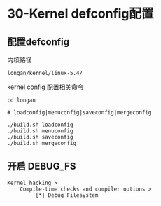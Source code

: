 # 30-Kernel defconfig配置



## 配置defconfig

内核路径

```
longan/kernel/linux-5.4/
```



kernel config 配置相关命令

```
cd longan

# loadconfig|menuconfig|saveconfig|mergeconfig

./build.sh loadconfig
./build.sh menuconfig
./build.sh saveconfig
./build.sh mergeconfig
```



## 开启 DEBUG_FS

```
Kernel hacking > 
	Compile-time checks and compiler options >
		 [*] Debug Filesystem
```



